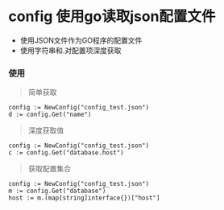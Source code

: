 # config 使用go读取json配置文件
- 使用JSON文件作为GO程序的配置文件
- 使用字符串和.对配置项深度获取


### 使用
> 简单获取
```
config := NewConfig("config_test.json")
d := config.Get("name")
```

> 深度获取值
```
config := NewConfig("config_test.json")
c := config.Get("database.host")
```

> 获取配置集合
```
config := NewConfig("config_test.json")
m := config.Get("database")
host := m.(map[string]interface{})["host"]
```
